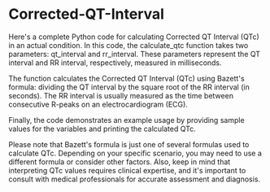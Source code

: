 # Corrected-QT-Interval
Here's a complete Python code for calculating Corrected QT Interval (QTc) in an actual condition.
In this code, the calculate_qtc function takes two parameters: qt_interval and rr_interval. These parameters represent the QT interval and RR interval, respectively, measured in milliseconds.

The function calculates the Corrected QT Interval (QTc) using Bazett's formula: dividing the QT interval by the square root of the RR interval (in seconds). The RR interval is usually measured as the time between consecutive R-peaks on an electrocardiogram (ECG).

Finally, the code demonstrates an example usage by providing sample values for the variables and printing the calculated QTc.

Please note that Bazett's formula is just one of several formulas used to calculate QTc. Depending on your specific scenario, you may need to use a different formula or consider other factors. Also, keep in mind that interpreting QTc values requires clinical expertise, and it's important to consult with medical professionals for accurate assessment and diagnosis.
